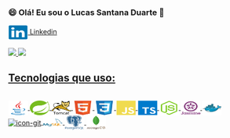 <head>
  <link rel="stylesheet" href="https://cdn.jsdelivr.net/gh/devicons/devicon@v2.12.0/devicon.min.css">
</head>

### 😄 Olá! Eu sou o Lucas Santana Duarte 💬

<div>
  <a href="https://www.linkedin.com/in/lucassantanaduarte/" target="_blank" rel="noopener noreferrer">
  <img align="center" alt="icon-linkedin" height="30" width="40" src="https://github.com/devicons/devicon/blob/master/icons/linkedin/linkedin-original.svg">
    Linkedin
</div>

<br/>

<div>
  <a href="https://github.com/lucasduartedev">
  <img height="180em" src="https://github-readme-stats.vercel.app/api?username=lucasduartedev&show_icons=true&theme=merko&include_all_commits=true&count_private=true"/>
  <img height="180em" src="https://github-readme-stats.vercel.app/api/top-langs/?username=lucasduartedev&layout=compact&langs_count=7&theme=merko"/>
</div>

<!--
  https://github.com/devicons/devicon/tree/master/icons
  https://github.com/jmnote/z-icons
  https://www.flaticon.com/br/icones-gratis/github
-->
  
<div>
  <h2>Tecnologias que uso:</h2>
</div>

<div style="display: inline_block"><br>
  <img align="center" alt="icon-JAVA" height="30" width="40" src="https://raw.githubusercontent.com/devicons/devicon/master/icons/java/java-original.svg">
  <!--   <img align="center" alt="icon-mongodb" height="30" width="40" src="https://github.com/devicons/devicon/blob/master/icons/spring/spring-original-wordmark.svg"> -->
  <img align="center" alt="icon-mongodb" height="30" width="40" src="https://github.com/devicons/devicon/blob/master/icons/spring/spring-original.svg">
  <img align="center" alt="icon-mongodb" height="30" width="40" src="https://github.com/devicons/devicon/blob/master/icons/tomcat/tomcat-original-wordmark.svg">
  <img align="center" alt="icon-HTML" height="30" width="40" src="https://raw.githubusercontent.com/devicons/devicon/master/icons/html5/html5-original.svg">
  <img align="center" alt="icon-CSS" height="30" width="40" src="https://raw.githubusercontent.com/devicons/devicon/master/icons/css3/css3-original.svg">
  <img align="center" alt="icon-Js" height="30" width="40" src="https://raw.githubusercontent.com/devicons/devicon/master/icons/javascript/javascript-plain.svg">
  <img align="center" alt="icon-Ts" height="30" width="40" src="https://raw.githubusercontent.com/devicons/devicon/master/icons/typescript/typescript-plain.svg">
  <img align="center" alt="icon-node" height="30" width="40" src="https://github.com/devicons/devicon/blob/master/icons/nodejs/nodejs-original.svg">
  <img align="center" alt="icon-jasmine" height="30" width="40" src="https://github.com/devicons/devicon/blob/master/icons/jasmine/jasmine-plain-wordmark.svg">
  <img align="center" alt="icon-docker" height="30" width="40" src="https://github.com/devicons/devicon/blob/master/icons/docker/docker-original.svg">
  
  <img align="center" alt="icon-git" height="30" width="40" src="https://raw.githubusercontent.com/jmnote/z-icons/master/svg/git.svg">
 
  <img align="center" alt="icon-mysql" height="30" width="40" src="https://github.com/devicons/devicon/blob/master/icons/mysql/mysql-original-wordmark.svg">
  <img align="center" alt="icon-postgres" height="30" width="40" src="https://github.com/devicons/devicon/blob/master/icons/postgresql/postgresql-plain-wordmark.svg">
  <img align="center" alt="icon-mongodb" height="30" width="40" src="https://github.com/devicons/devicon/blob/master/icons/mongodb/mongodb-original-wordmark.svg">
</div>

<!--

🔭 🌱 👯 🤔 💬 📫 😄 ⚡

-->
